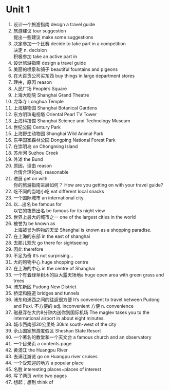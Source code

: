 # Unit 1

1. 设计一个旅游指南                  design a travel guide<br/>
2. 旅游建议                          tour suggestion<br/>
  提出一些建议                       make some suggestions<br/>
3. 决定参加一个比赛                  decide to take part in a competition <br/>
  决定 n.                            decision<br/>
积极参加				    	     	  take an active part in <br/>
4. 设计旅游指南                      design a travel guide<br/>
5. 美丽的喷泉和鸽子                  beautiful fountains and pigeons<br/>
6. 在大百货公司买东西                buy things in large department stores<br/>
7. 理由，原因                        reason<br/>
8. 人民广场                          People’s Square<br/>
9. 上海大剧院                        Shanghai Grand Theatre<br/>
10. 龙华寺                           Longhua Temple<br/>
11. 上海植物园                       Shanghai Botanical Gardens<br/>
12. 东方明珠电视塔                   Oriental Pearl TV Tower<br/>
13. 上海科技馆                    Shanghai Science and Technology Museum<br/>
14. 世纪公园                         Century Park<br/>
15. 上海野生动物园                   Shanghai Wild Animal Park<br/>
16. 东平国家森林公园                 Dongping National Forest Park<br/>
17. 在崇明岛                         on Chongming Island<br/>
18. 苏州河                           Suzhou Creek<br/>
19. 外滩                             the Bund<br/>
20. 原因，理由                       reason<br/>
   合情合理的adj.                    reasonable<br/>
21. 进展                             get on with<br/>
  你的旅游指南进展如何？       How are you getting on with your travel guide?<br/>
22. 吃不同的当地小吃                 eat different local snacks<br/>
23. 一个国际城市                     an international city<br/>
24. 以…出名                         be famous for<br/>
   以它的夜景出名                    be famous for its night view<br/>
25. 世界上最大的城市之一             one of the largest cities in the world<br/>
26. 被誉为                           be known as<br/>
上海被誉为购物的天堂           Shanghai is known as a shopping paradise.<br/>
27. 在上海的东部                     in the east of shanghai <br/>
28. 去那儿观光                       go there for sightseeing<br/>
29. 因此                             therefore<br/>
30. 不足为奇                         It’s not surprising…<br/>
31. 大的购物中心                     huge shopping centre<br/>
32. 在上海的中心                     in the centre of Shanghai <br/>
33. 一个有着绿草树木的巨大露天场地a huge open area with green grass and trees<br/>
34. 浦东新区                         Pudong New District<br/>
35. 桥梁和隧道                       bridges and tunnels<br/>
36. 浦东和浦西之间的往返很方便       It’s convenient to travel between Pudong <br/>
and Puxi.
   不方便的 adj. inconvenient  方便 n.  convenience<br/>
37. 磁悬浮在大约8分钟内送你到国际机场 The maglev takes you to the 
international airport in about eight minutes.<br/>
38. 城市西南部30公里处              30km south-west of the city<br/>
39. 佘山国家旅游度假区               Sheshan State Resort<br/>
40. 一个著名的教堂和一个天文台       a famous church and an observatory<br/>
41. 一个目录页                       a contents page<br/>
42. 黄浦江                           the Huangpu River<br/>
43. 去浦江游览  		                go on Huangpu river cruises<br/>
44. 一个受欢迎的地方                 a popular place<br/>
45. 名胜                             interesting places=places of interest<br/>
46. 写了两页                         write two pages<br/>
47. 想起；想到 		                think of <br/>